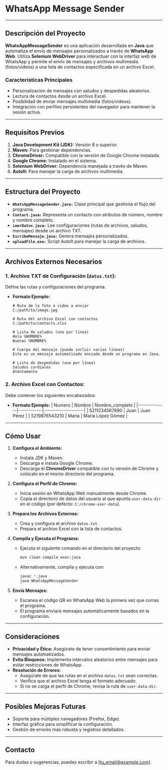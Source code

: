 # WhatsApp Message Sender

---

## **Descripción del Proyecto**
**WhatsAppMessageSender** es una aplicación desarrollada en **Java** que automatiza el envío de mensajes personalizados a través de **WhatsApp Web**. Utiliza **Selenium WebDriver** para interactuar con la interfaz web de WhatsApp y permite el envío de mensajes y archivos multimedia (fotos/videos) a una lista de contactos especificada en un archivo Excel.

### **Características Principales**
- Personalización de mensajes con saludos y despedidas aleatorios.
- Lectura de contactos desde un archivo Excel.
- Posibilidad de enviar mensajes multimedia (fotos/videos).
- Integración con perfiles persistentes del navegador para mantener la sesión activa.

---

## **Requisitos Previos**
1. **Java Development Kit (JDK):** Versión 8 o superior.
2. **Maven:** Para gestionar dependencias.
3. **ChromeDriver:** Compatible con la versión de Google Chrome instalada.
4. **Google Chrome:** Instalado en el sistema.
5. **Selenium WebDriver:** Dependencia manejada a través de Maven.
6. **AutoIt:** Para manejar la carga de archivos multimedia.

---

## **Estructura del Proyecto**
- **`WhatsAppMessageSender.java:`** Clase principal que gestiona el flujo del programa.
- **`Contact.java:`** Representa un contacto con atributos de número, nombre y nombre completo.
- **`LeerDatos.java:`** Lee configuraciones (rutas de archivos, saludos, mensajes) desde un archivo TXT.
- **`EscribeMensaje.java:`** Genera mensajes personalizados.
- **`uploadFile.exe:`** Script AutoIt para manejar la carga de archivos.

---

## **Archivos Externos Necesarios**
### 1. **Archivo TXT de Configuración (`datos.txt`):**
Define las rutas y configuraciones del programa.
- **Formato Ejemplo:**
  ```plaintext
  # Ruta de la foto o video a enviar
  C:/path/to/image.jpg

  # Ruta del archivo Excel con contactos
  C:/path/to/contacts.xlsx

  # Lista de saludos (uno por línea)
  Hola %NOMBRE%
  Buenas %NOMBRE%

  # Cuerpo del mensaje (puede incluir varias líneas)
  Este es un mensaje automatizado enviado desde un programa en Java.

  # Lista de despedidas (una por línea)
  Saludos cordiales
  Atentamente
  ```
### 2. **Archivo Excel con Contactos:**
Debe contener los siguientes encabezados:
- **Formato Ejemplo:**
  | Numero       | Nombre     | Nombre_completo    |
  |--------------|------------|--------------------|
  | 5211234567890 | Juan       | Juan Pérez         |
  | 5219876543210 | María      | María López Gómez  |

---

## **Cómo Usar**
1. **Configura el Ambiente:**
   - Instala JDK y Maven.
   - Descarga e instala Google Chrome.
   - Descarga el **ChromeDriver** compatible con tu versión de Chrome y colócalo en el mismo directorio del programa.

2. **Configura el Perfil de Chrome:**
   - Inicia sesión en WhatsApp Web manualmente desde Chrome.
   - Copia el directorio de datos del usuario al que apunta `user-data-dir` en el código (por defecto: `C:/chrome-user-data`).

3. **Prepara los Archivos Externos:**
   - Crea y configura el archivo `datos.txt`.
   - Prepara el archivo Excel con la lista de contactos.

4. **Compila y Ejecuta el Programa:**
   - Ejecuta el siguiente comando en el directorio del proyecto:
     ```bash
     mvn clean compile exec:java
     ```
   - Alternativamente, compila y ejecuta con:
     ```bash
     javac *.java
     java WhatsAppMessageSender
     ```

5. **Envía Mensajes:**
   - Escanea el código QR en WhatsApp Web la primera vez que corras el programa.
   - El programa enviará mensajes automáticamente basados en la configuración.

---

## **Consideraciones**
- **Privacidad y Ética:** Asegúrate de tener consentimiento para enviar mensajes automatizados.
- **Evita Bloqueos:** Implementa intervalos aleatorios entre mensajes para evitar restricciones de WhatsApp.
- **Resolución de Errores:**
  - Asegúrate de que las rutas en el archivo `datos.txt` sean correctas.
  - Verifica que el archivo Excel tenga el formato adecuado.
  - Si no se carga el perfil de Chrome, revisa la ruta de `user-data-dir`.

---

## **Posibles Mejoras Futuras**
- Soporte para múltiples navegadores (Firefox, Edge).
- Interfaz gráfica para simplificar la configuración.
- Gestión de errores más robusta y registros detallados.

---

## **Contacto**
Para dudas o sugerencias, puedes escribir a [tu_email@example.com].
